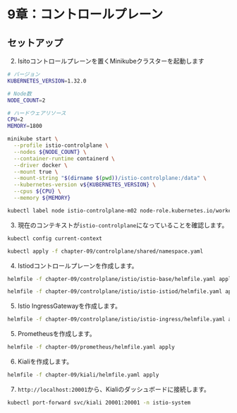 # 9章：コントロールプレーン

## セットアップ


2. Isitoコントロールプレーンを置くMinikubeクラスターを起動します

```bash
# バージョン
KUBERNETES_VERSION=1.32.0

# Node数
NODE_COUNT=2

# ハードウェアリソース
CPU=2
MEMORY=1800

minikube start \
  --profile istio-controlplane \
  --nodes ${NODE_COUNT} \
  --container-runtime containerd \
  --driver docker \
  --mount true \
  --mount-string "$(dirname $(pwd))/istio-controlplane:/data" \
  --kubernetes-version v${KUBERNETES_VERSION} \
  --cpus ${CPU} \
  --memory ${MEMORY}
```

```bash
kubectl label node istio-controlplane-m02 node-role.kubernetes.io/worker=worker --overwrite
```

3. 現在のコンテキストが`istio-controlplane`になっていることを確認します。

```bash
kubectl config current-context
```

```bash
kubectl apply -f chapter-09/controlplane/shared/namespace.yaml
```

4. Istiodコントロールプレーンを作成します。

```bash
helmfile -f chapter-09/controlplane/istio/istio-base/helmfile.yaml apply

helmfile -f chapter-09/controlplane/istio/istio-istiod/helmfile.yaml apply
```

5. Istio IngressGatewayを作成します。

```bash
helmfile -f chapter-09/controlplane/istio/istio-ingress/helmfile.yaml apply
```

5. Prometheusを作成します。

```bash
helmfile -f chapter-09/prometheus/helmfile.yaml apply
```

6. Kialiを作成します。

```bash
helmfile -f chapter-09/kiali/helmfile.yaml apply
```

7. `http://localhost:20001`から、Kialiのダッシュボードに接続します。

```bash
kubectl port-forward svc/kiali 20001:20001 -n istio-system
```

